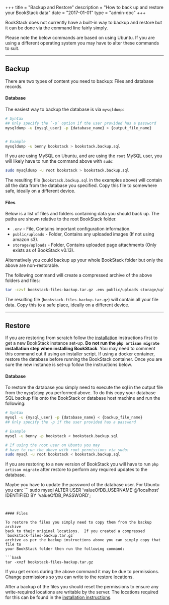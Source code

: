 +++
title = "Backup and Restore"
description = "How to back up and restore your BookStack data"
date = "2017-01-01"
type = "admin-doc"
+++

BookStack does not currently have a built-in way to backup and restore but it
can be done via the command line fairly simply.

Please note the below commands are based on using Ubuntu. If you are using a
different operating system you may have to alter these commands to suit.

---

## Backup

There are two types of content you need to backup: Files and database records.

#### Database

The easiest way to backup the database is via `mysqldump`:

```bash
# Syntax
## Only specify the `-p` option if the user provided has a password
mysqldump -u {mysql_user} -p {database_name} > {output_file_name}


# Example
mysqldump -u benny bookstack > bookstack.backup.sql
```

If you are using MySQL on Ubuntu, and are using the `root` MySQL
user, you will likely have to run the command above with `sudo`:

```bash
sudo mysqldump -u root bookstack > bookstack.backup.sql
```

The resulting file (`bookstack.backup.sql` in the examples above) will contain
all the data from the database you specified. Copy this file to somewhere safe,
ideally on a different device.

#### Files

Below is a list of files and folders containing data you should back up. The paths
are shown relative to the root BookStack folder.

* `.env` - File, Contains important configuration information.
* `public/uploads` - Folder, Contains any uploaded images (If not using amazon s3).
* `storage/uploads` - Folder, Contains uploaded page attachments (Only exists as of BookStack v0.13).

Alternatively you could backup up your whole BookStack folder but only the above
are non-restorable.

The following command will create a compressed archive of the above folders and
files:

```bash
tar -czvf bookstack-files-backup.tar.gz .env public/uploads storage/uploads
```

The resulting file (`bookstack-files-backup.tar.gz`) will contain all your file
data. Copy this to a safe place, ideally on a different device.

---

## Restore

If you are restoring from scratch follow the [installation](/docs/admin/installation)
instructions first to get a new BookStack instance set-up.
**Do not run the `php artisan migrate` installation step when installing BookStack**.
You may need to comment this command out if using an installer script. If using
a docker container, restore the database before running the BookStack container.
Once you are sure the new instance is set-up follow the instructions below.

#### Database

To restore the database you simply need to execute the sql in the output file from the `mysqldump`
you performed above. To do this copy your database SQL backup file onto the
BookStack or database host machine and run the following:

```bash
# Syntax
mysql -u {mysql_user} -p {database_name} < {backup_file_name}
## Only specify the -p if the user provided has a password

# Example
mysql -u benny -p bookstack < bookstack.backup.sql

# If using the root user on Ubuntu you may
# have to run the above with root permissions via sudo:
sudo mysql -u root bookstack < bookstack.backup.sql
```

If you are restoring to a new version of BookStack you will have to run
`php artisan migrate` after restore to perform any required updates to the database.

Maybe you have to update the password of the database user. For Ubuntu you can:
´´´
sudo mysql
ALTER USER 'valueOfDB_USERNAME'@'localhost' IDENTIFIED BY 'valueOfDB_PASSWORD';
```


#### Files

To restore the files you simply need to copy them from the backup archive
back to their original locations.  If you created a compressed `bookstack-files-backup.tar.gz`
archive as per the backup instructions above you can simply copy that file to
your BookStack folder then run the following command:

```bash
tar -xvzf bookstack-files-backup.tar.gz
```

If you get errors during the above command it may be due to permissions.
Change permissions so you can write to the restore locations.

After a backup of the files you should reset the permissions to ensure any write-required
locations are writable by the server. The locations required for this can be
found in the [installation instructions](/docs/admin/installation).
